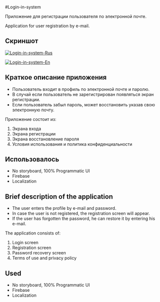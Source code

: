 #Login-in-system

Приложение для регистрации пользователя по электронной почте.

Application for user registration by e-mail.

## Скриншот
<a href="https://ibb.co/f8jWDLs"><img src="https://i.ibb.co/TK9GWds/Login-in-system-Rus.jpg" alt="Login-in-system-Rus" border="0"></a>

<a href="https://ibb.co/p0CHnW2"><img src="https://i.ibb.co/Bz8hw4L/Login-in-system-En.jpg" alt="Login-in-system-En" border="0"></a>


## Краткое описание приложения
- Пользователь входит в профиль по электронной почте и паролю.
- В случай если пользователь не зарегистрирован появляться экран регистрации.
- Если пользователь забыл пароль, может восстановить указав свою электронную почту.

Приложение состоит из:
1. Экрана входа
2. Экрана регистрации
3. Экрана восстановление пароля
4. Условия использования и политика конфиденциальности

## **Использовалось**
- No storyboard, 100% Programmatic UI
- Firebase
- Localization


## Brief description of the application
- The user enters the profile by e-mail and password.
- In case the user is not registered, the registration screen will appear.
- If the user has forgotten the password, he can restore it by entering his e-mail.

The application consists of:
1. Login screen
2. Registration screen
3. Password recovery screen
4. Terms of use and privacy policy


## **Used**
- No storyboard, 100% Programmatic UI
- Firebase
- Localization
